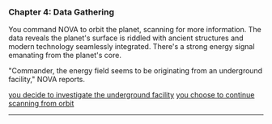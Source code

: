 
### Chapter 4: Data Gathering

You command NOVA to orbit the planet, scanning for more information. The data reveals the planet's surface is riddled with ancient structures and modern technology seamlessly integrated. There's a strong energy signal emanating from the planet's core.

"Commander, the energy field seems to be originating from an underground facility," NOVA reports.

[you decide to investigate the underground facility](stories/story1/chapter6.md)
[you choose to continue scanning from orbit](stories/story1/chapter9.md)

---